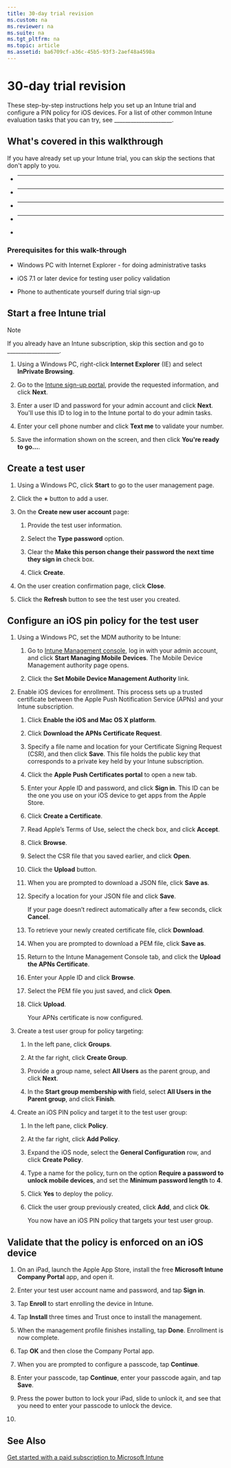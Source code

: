 ```yaml
---
title: 30-day trial revision
ms.custom: na
ms.reviewer: na
ms.suite: na
ms.tgt_pltfrm: na
ms.topic: article
ms.assetid: ba6709cf-a36c-45b5-93f3-2aef48a4598a
---
```

# 30-day trial revision
These step-by-step instructions help you set up an Intune trial and configure a PIN policy for iOS devices. For a list of other common Intune evaluation tasks  that you can try, see _____________________.

## What's covered in this walkthrough
If you have already set up your Intune trial, you can skip the sections that don't apply to you.

-   ______

-   ______

-   ______

-   ______

-

### Prerequisites for this walk-through

-   Windows PC with Internet Explorer - for doing administrative tasks

-   iOS 7.1 or later device for testing user policy validation

-   Phone to authenticate yourself during trial sign-up

## Start a free Intune trial
> [!NOTE]
> If you already have an Intune subscription, skip this section and go to ___________________.

1.  Using a Windows PC, right-click **Internet Explorer** (IE) and select **InPrivate Browsing**.

2.  Go to the [Intune sign-up portal](https://portal.office.com/Signup/Signup.aspx?OfferId=40BE278A-DFD1-470a-9EF7-9F2596EA7FF9&dl=INTUNE_A&ali=1), provide the requested information, and click **Next**.

3.  Enter a user ID and password for your admin account and click **Next**. You'll use this ID to log in to the Intune portal to do your admin tasks.

4.  Enter your cell phone number and click **Text me** to validate your number.

5.  Save the information shown on the screen, and then click **You're ready to go...**.

## Create a test user

1.  Using a Windows PC, click **Start** to go to the user management page.

2.  Click the **+** button to add a user.

3.  On the **Create new user account** page:

    1.  Provide the test user information.

    2.  Select the **Type password** option.

    3.  Clear the **Make this person change their password the next time they sign in** check box.

    4.  Click **Create**.

4.  On the user creation confirmation page, click **Close**.

5.  Click the **Refresh** button to see the test user you created.

## Configure an iOS pin policy for the test user

1.  Using a Windows PC, set the MDM authority to be Intune:

    1.  Go to [Intune Management console](http://manage.microsoft.com/), log in with your admin account, and click **Start Managing Mobile Devices**. The Mobile Device Management authority page opens.

    2.  Click the **Set Mobile Device Management Authority** link.

2.  Enable iOS devices for enrollment. This process sets up a trusted certificate between the Apple Push Notification Service (APNs) and your Intune subscription.

    1.  Click **Enable the iOS and Mac OS X platform**.

    2.  Click **Download the APNs Certificate Request**.

    3.  Specify a file name and location for your Certificate Signing Request (CSR), and then click **Save**. This file holds the public key that corresponds to a private key held by your Intune subscription.

    4.  Click the **Apple Push Certificates portal** to open a new tab.

    5.  Enter your Apple ID and password, and click **Sign in**. This ID can be the one you use on your iOS device to get apps from the Apple Store.

    6.  Click **Create a Certificate**.

    7.  Read Apple’s Terms of Use, select the check box, and click **Accept**.

    8.  Click **Browse**.

    9. Select the CSR file that you saved earlier, and click **Open**.

    10. Click the **Upload** button.

    11. When you are prompted to download a JSON file, click **Save as**.

    12. Specify a location for your JSON file and click **Save**.

        If your page doesn’t redirect automatically after a few seconds, click **Cancel**.

    13. To retrieve your newly created certificate file, click **Download**.

    14. When you are prompted to download a PEM file, click **Save as**.

    15. Return to the Intune Management Console tab, and click the **Upload the APNs Certificate**.

    16. Enter your Apple ID and click **Browse**.

    17. Select the PEM file you just saved, and click **Open**.

    18. Click **Upload**.

        Your APNs certificate is now configured.

3.  Create a test user group for policy targeting:

    1.  In the left pane, click **Groups**.

    2.  At the far right, click **Create Group**.

    3.  Provide a group name, select **All Users** as the parent group, and click **Next**.

    4.  In the **Start group membership with** field, select **All Users in the Parent group**, and click **Finish**.

4.  Create an iOS PIN policy and target it to the test user group:

    1.  In the left pane, click **Policy**.

    2.  At the far right, click **Add Policy**.

    3.  Expand the iOS node, select the **General Configuration** row, and click **Create Policy**.

    4.  Type a name for the policy,  turn on the option **Require a password to unlock mobile devices**, and set the **Minimum password length** to **4**.

    5.  Click **Yes** to deploy the policy.

    6.  Click the user group previously created, click **Add**, and click **Ok**.

        You now have an iOS PIN policy that targets your test user group.

## Validate that the policy is enforced on an iOS device

1.  On an iPad, launch the Apple App Store, install the free **Microsoft Intune Company Portal** app, and open it.

2.  Enter your test user account name and password, and tap **Sign in**.

3.  Tap **Enroll** to start enrolling the device in Intune.

4.  Tap **Install** three times and Trust once to install the management.

5.  When the management profile finishes installing, tap **Done**. Enrollment is now complete.

6.  Tap **OK** and then close the Company Portal app.

7.  When you are prompted to configure a passcode, tap **Continue**.

8.  Enter your passcode, tap **Continue**, enter your passcode again, and tap **Save**.

9. Press the power button to lock your iPad, slide to unlock it, and see that you need to enter your passcode to unlock the device.

10.

## See Also
[Get started with a paid subscription to Microsoft Intune](../Topic/Get-started-with-a-paid-subscription-to-Microsoft-Intune.md)

